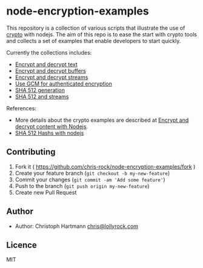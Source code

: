 # node-encryption-examples

This repository is a collection of various scripts that illustrate the use of [crypto](http://nodejs.org/api/crypto.html) with nodejs. The aim of this repo is to ease the start with crypto tools and collects a set of examples that enable developers to start quickly.

Currently the collections includes:

 * [Encrypt and decrypt text](https://github.com/chris-rock/node-encryption-examples/blob/master/crypto-ctr.js)
 * [Encrypt and decrypt buffers](https://github.com/chris-rock/node-encryption-examples/blob/master/crypto-buffer.js)
 * [Encrypt and decrypt streams](https://github.com/chris-rock/node-encryption-examples/blob/master/crypto-stream.js)
 * [Use GCM for authenticated encryption](https://github.com/chris-rock/node-encryption-examples/blob/master/crypto-gcm.js)
 * [SHA 512 generation](https://github.com/chris-rock/node-encryption-examples/blob/master/sha-text.js)
 * [SHA 512 and streams](https://github.com/chris-rock/node-encryption-examples/blob/master/sha-stream.js)

References: 

 * More details about the crypto examples are described at [Encrypt and decrypt content with Nodejs](http://lollyrock.com/articles/nodejs-encryption/).
 * [SHA 512 Hashs with nodejs](http://lollyrock.com/articles/nodejs-sha512/)

## Contributing

1. Fork it ( https://github.com/chris-rock/node-encryption-examples/fork )
2. Create your feature branch (`git checkout -b my-new-feature`)
3. Commit your changes (`git commit -am 'Add some feature'`)
4. Push to the branch (`git push origin my-new-feature`)
5. Create new Pull Request

## Author

- Author: Christoph Hartmann <chris@lollyrock.com>

## Licence

MIT